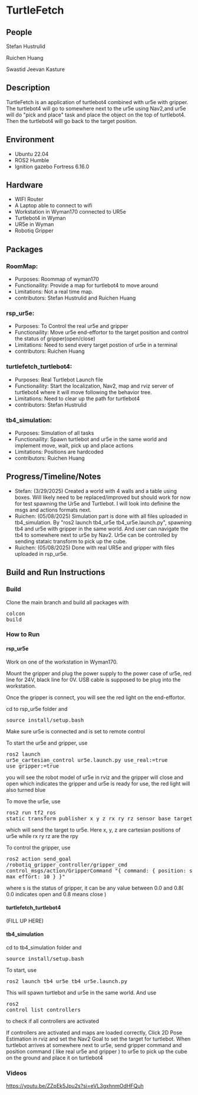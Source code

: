 # TurtleFetch
## People
Stefan Hustrulid

Ruichen Huang

Swastid Jeevan Kasture

## Description
TurtleFetch is an application of turtlebot4 combined with ur5e with gripper. The turtlebot4 will go to somewhere next to the ur5e using Nav2,and ur5e will do "pick and place" task and place the object on the top of turtlebot4. Then the turtlebot4 will go back to the target position.

## Environment
- Ubuntu 22.04
- ROS2 Humble
- Ignition gazebo Fortress 6.16.0

## Hardware
- WIFI Router
- A Laptop able to connect to wifi
- Workstation in Wyman170 connected to UR5e
- Turtlebot4 in Wyman
- UR5e in Wyman
- Robotiq Gripper

## Packages
### RoomMap: 
- Purposes:
Roommap of wyman170
- Functionaility:
Provide a map for turtlebot4 to move around
- Limitations:
Not a real time map.
- contributors:
Stefan Hustrulid and Ruichen Huang

### rsp_ur5e: 
- Purposes:
To Control the real ur5e and gripper
- Functionaility:
Move ur5e end-effortor to the target position and control the status of gripper(open/close)
- Limitations:
Need to send every target postion of ur5e in a terminal
- contributors:
Ruichen Huang

### turtlefetch_turtlebot4: 
- Purposes:
Real Turtlebot Launch file
- Functionaility:
Start the localization, Nav2, map and rviz server of turtlebot4 where it will move following the behavior tree.
- Limitations:
Need to clear up the path for turtlebot4
- contributors:
Stefan Hustrulid

### tb4_simulation: 
- Purposes:
Simulation of all tasks
- Functionaility:
Spawn turtlebot and ur5e in the same world and implement move, wait, pick up and place actions
- Limitations:
Positions are hardcoded
- contributors:
Ruichen Huang

## Progress/Timeline/Notes
- Stefan: (3/29/2025) Created a world with 4 walls and a table using boxes. Will likely need to be replaced/improved but should work for now for test spawning the Ur5e and Turtlebot. I will look into definine the msgs and actions formats next.
- Ruichen: (05/08/2025) Simulation part is done with all files uploaded in tb4_simulation. By "ros2 launch tb4_ur5e tb4_ur5e.launch.py", spawning tb4 and ur5e with gripper in the same world. And user can navigate the tb4 to somewhere next to ur5e by Nav2. Ur5e can be controlled by sending stataic transform to pick up the cube.
- Ruichen: (05/08/2025) Done with real UR5e and gripper with files uploaded in rsp_ur5e.

## Build and Run Instructions
### Build
Clone the main branch and build all packages with <pre>colcon build</pre>
### How to Run
#### rsp_ur5e
Work on one of the workstation in Wyman170.

Mount the gripper and plug the power supply to the power case of ur5e, red line for 24V, black line for 0V. USB cable is supposed to be plug into the workstation.

Once the gripper is connect, you will see the red light on the end-effortor.

cd to rsp_ur5e folder and <pre>source install/setup.bash</pre>
Make sure ur5e is connected and is set to remote control

To start the ur5e and gripper, use <pre>ros2 launch ur5e_cartesian_control ur5e.launch.py use_real:=true use_gripper:=true</pre>
you will see the robot model of ur5e in rviz and the gripper will close and open which indicates the gripper and ur5e is ready for use, the red light will also turned blue

To move the ur5e, use <pre>ros2 run tf2_ros static_transform_publisher x y z rx ry rz sensor_base target</pre>
which will send the target to ur5e. Here x, y, z are cartesian positions of ur5e while rx ry rz are the rpy

To control the gripper, use <pre>ros2 action send_goal   /robotiq_gripper_controller/gripper_cmd   control_msgs/action/GripperCommand   "{ command: { position: s, max_effort: 10 } }"</pre>
where s is the status of gripper, it can be any value between 0.0 and 0.8( 0.0 indicates open and 0.8 means close )

#### turtlefetch_turtlebot4
(FILL UP HERE)

#### tb4_simulation
cd to tb4_simulation folder and <pre>source install/setup.bash</pre>
To start, use <pre>ros2 launch tb4_ur5e tb4_ur5e.launch.py</pre>
This will spawn turtlebot and ur5e in the same world. And use <pre>ros2 control list_controllers</pre> to check if all controllers are activated

If controllers are activated and maps are loaded correctly, Click 2D Pose Estimation in rviz and set the Nav2 Goal to set the target for turtlebot. When turtlebot arrives at somewhere next to ur5e, send gripper command and position command ( like real ur5e and gripper ) to ur5e to pick up the cube on the ground and place it on turtlebot4

### Videos
https://youtu.be/ZZpEk5Jpu2s?si=eVL3gxhnmOdHFQuh
